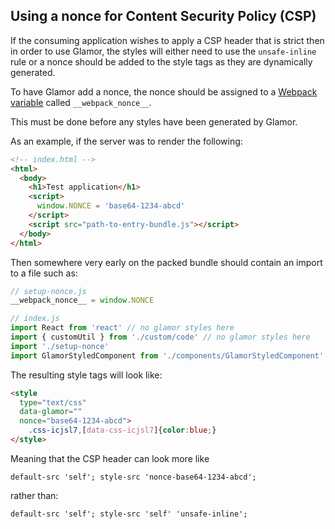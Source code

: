 Using a nonce for Content Security Policy (CSP)
---

If the consuming application wishes to apply a CSP header that is strict then in order to use Glamor, the styles will either need to use the `unsafe-inline` rule or a nonce should be added to the style tags as they are dynamically generated.

To have Glamor add a nonce, the nonce should be assigned to a [Webpack variable](https://webpack.js.org/guides/csp/#examples) called `__webpack_nonce__`.

This must be done before any styles have been generated by Glamor.

As an example, if the server was to render the following:

```HTML
<!-- index.html -->
<html>
  <body>
    <h1>Test application</h1>
    <script>
      window.NONCE = 'base64-1234-abcd'
    </script>
    <script src="path-to-entry-bundle.js"></script>
  </body>
</html>
```

Then somewhere very early on the packed bundle should contain an import to a file such as:

```JavaScript
// setup-nonce.js
__webpack_nonce__ = window.NONCE

// index.js
import React from 'react' // no glamor styles here
import { customUtil } from './custom/code' // no glamor styles here
import './setup-nonce'
import GlamorStyledComponent from './components/GlamorStyledComponent'
```

The resulting style tags will look like:

```html
<style
  type="text/css"
  data-glamor=""
  nonce="base64-1234-abcd">
    .css-icjsl7,[data-css-icjsl7]{color:blue;}
</style>
```

Meaning that the CSP header can look more like

```
default-src 'self'; style-src 'nonce-base64-1234-abcd';
```

rather than:

```
default-src 'self'; style-src 'self' 'unsafe-inline';
```
